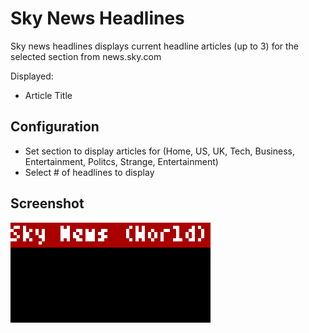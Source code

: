 # Sky News Headlines

Sky news headlines displays current headline articles (up to 3) for the selected section from news.sky.com

Displayed:

- Article Title

## Configuration
- Set section to display articles for (Home, US, UK, Tech, Business, Entertainment, Politcs, Strange, Entertainment)
- Select # of headlines to display

## Screenshot

![](sky_news_rss.gif)